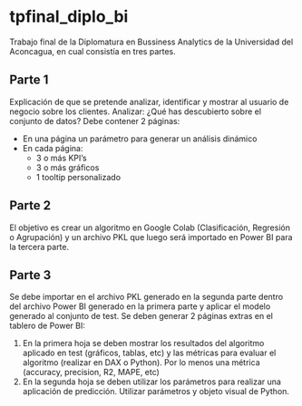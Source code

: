 # tpfinal_diplo_bi

Trabajo final de la Diplomatura en Bussiness Analytics de la Universidad del Aconcagua, en cual consistía en tres partes.

## Parte 1
Explicación de que se pretende analizar, identificar y mostrar al usuario de negocio sobre los clientes.
Analizar: ¿Qué has descubierto sobre el conjunto de datos?
Debe contener 2 páginas:
* En una página un parámetro para generar un análisis dinámico
* En cada página:
    * 3 o más KPI’s
    * 3 o más gráficos
    * 1 tooltip personalizado

## Parte 2
El objetivo es crear un algoritmo en Google Colab (Clasificación, Regresión o Agrupación) y un archivo PKL que luego será importado en Power BI para la tercera parte.

## Parte 3
Se debe importar en el archivo PKL generado en la segunda parte dentro del archivo Power BI generado en la primera parte y aplicar el modelo generado al conjunto de test.
Se deben generar 2 páginas extras en el tablero de Power BI:
1. En la primera hoja se deben mostrar los resultados del algoritmo aplicado en test (gráficos, tablas, etc) y las métricas para evaluar el algoritmo (realizar en DAX o
Python). Por lo menos una métrica (accuracy, precision, R2, MAPE, etc)
2. En la segunda hoja se deben utilizar los parámetros para realizar una aplicación de predicción. Utilizar parámetros y objeto visual de Python.

